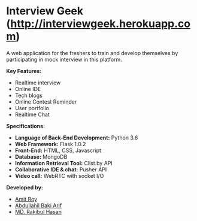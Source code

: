 # Interview Geek (http://interviewgeek.herokuapp.com)

A web application for the freshers to train and develop themselves by participating in mock interview in this platform.

**Key Features:**
- Realtime interview
- Online IDE
- Tech blogs
- Online Contest Reminder
- User portfolio
- Realtime Chat

**Specifications:**
- **Language of Back-End Development:** Python 3.6
- **Web Framework:** Flask 1.0.2
- **Front-End:** HTML, CSS, Javascript
- **Database:** MongoDB
- **Information Retrieval Tool:** Clist.by API
- **Collaborative IDE & chat:** Pusher API
- **Video call:**  WebRTC with socket I/O

**Developed by:**
- [Amit Roy](https://github.com/AmitRoy7)
- [Abdullahil Baki Arif](https://github.com/ahbarif)
- [MD. Rakibul Hasan](https://github.com/rht20)
